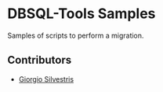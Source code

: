 # DBSQL-Tools Samples

Samples of scripts to perform a migration.

## Contributors

* [Giorgio Silvestris](https://github.com/giosil)
